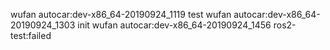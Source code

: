wufan  autocar:dev-x86_64-20190924_1119  test
wufan  autocar:dev-x86_64-20190924_1303  init
wufan  autocar:dev-x86_64-20190924_1456  ros2-test:failed
